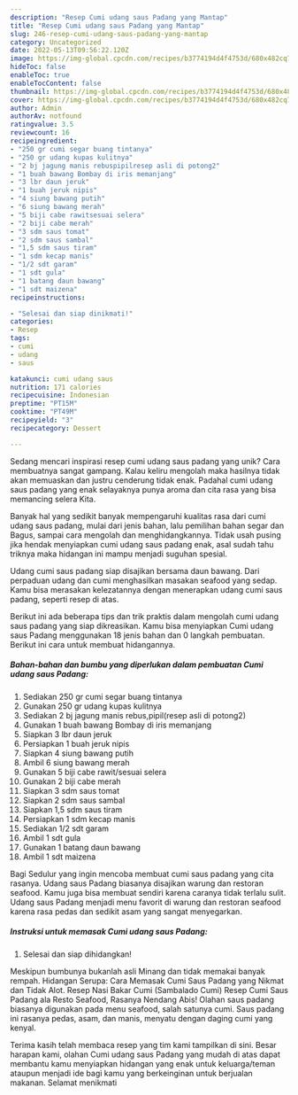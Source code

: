 ```yaml
---
description: "Resep Cumi udang saus Padang yang Mantap"
title: "Resep Cumi udang saus Padang yang Mantap"
slug: 246-resep-cumi-udang-saus-padang-yang-mantap
category: Uncategorized
date: 2022-05-13T09:56:22.120Z
image: https://img-global.cpcdn.com/recipes/b3774194d4f4753d/680x482cq70/cumi-udang-saus-padang-foto-resep-utama.jpg
hideToc: false
enableToc: true
enableTocContent: false
thumbnail: https://img-global.cpcdn.com/recipes/b3774194d4f4753d/680x482cq70/cumi-udang-saus-padang-foto-resep-utama.jpg
cover: https://img-global.cpcdn.com/recipes/b3774194d4f4753d/680x482cq70/cumi-udang-saus-padang-foto-resep-utama.jpg
author: Admin
authorAv: notfound
ratingvalue: 3.5
reviewcount: 16
recipeingredient:
- "250 gr cumi segar buang tintanya"
- "250 gr udang kupas kulitnya"
- "2 bj jagung manis rebuspipilresep asli di potong2"
- "1 buah bawang Bombay di iris memanjang"
- "3 lbr daun jeruk"
- "1 buah jeruk nipis"
- "4 siung bawang putih"
- "6 siung bawang merah"
- "5 biji cabe rawitsesuai selera"
- "2 biji cabe merah"
- "3 sdm saus tomat"
- "2 sdm saus sambal"
- "1,5 sdm saus tiram"
- "1 sdm kecap manis"
- "1/2 sdt garam"
- "1 sdt gula"
- "1 batang daun bawang"
- "1 sdt maizena"
recipeinstructions:

- "Selesai dan siap dinikmati!"
categories:
- Resep
tags:
- cumi
- udang
- saus

katakunci: cumi udang saus 
nutrition: 171 calories
recipecuisine: Indonesian
preptime: "PT15M"
cooktime: "PT49M"
recipeyield: "3"
recipecategory: Dessert

---
```





Sedang mencari inspirasi resep cumi udang saus padang yang unik? Cara membuatnya sangat gampang. Kalau keliru mengolah maka hasilnya tidak akan memuaskan dan justru cenderung tidak enak. Padahal cumi udang saus padang yang enak selayaknya punya aroma dan cita rasa yang bisa memancing selera Kita.





Banyak hal yang sedikit banyak mempengaruhi kualitas rasa dari cumi udang saus padang, mulai dari jenis bahan, lalu pemilihan bahan segar dan Bagus, sampai cara mengolah dan menghidangkannya. Tidak usah pusing jika hendak menyiapkan cumi udang saus padang enak,      asal sudah tahu triknya maka hidangan ini mampu menjadi suguhan spesial.














Udang cumi saus padang siap disajikan bersama daun bawang. Dari perpaduan udang dan cumi menghasilkan masakan seafood yang sedap. Kamu bisa merasakan kelezatannya dengan menerapkan udang cumi saus padang, seperti resep di atas.






Berikut ini ada beberapa tips dan trik praktis dalam mengolah cumi udang saus padang yang siap dikreasikan. Kamu bisa menyiapkan Cumi udang saus Padang menggunakan 18 jenis bahan dan 0 langkah pembuatan. Berikut ini cara untuk membuat hidangannya.

<!--inarticleads1-->

##### Bahan-bahan dan bumbu yang diperlukan dalam pembuatan Cumi udang saus Padang:

1. Sediakan 250 gr cumi segar buang tintanya
1. Gunakan 250 gr udang kupas kulitnya
1. Sediakan 2 bj jagung manis rebus,pipil(resep asli di potong2)
1. Gunakan 1 buah bawang Bombay di iris memanjang
1. Siapkan 3 lbr daun jeruk
1. Persiapkan 1 buah jeruk nipis
1. Siapkan 4 siung bawang putih
1. Ambil 6 siung bawang merah
1. Gunakan 5 biji cabe rawit/sesuai selera
1. Gunakan 2 biji cabe merah
1. Siapkan 3 sdm saus tomat
1. Siapkan 2 sdm saus sambal
1. Siapkan 1,5 sdm saus tiram
1. Persiapkan 1 sdm kecap manis
1. Sediakan 1/2 sdt garam
1. Ambil 1 sdt gula
1. Gunakan 1 batang daun bawang
1. Ambil 1 sdt maizena


Bagi Sedulur yang ingin mencoba membuat cumi saus padang yang cita rasanya. Udang saus Padang biasanya disajikan warung dan restoran seafood. Kamu juga bisa membuat sendiri karena caranya tidak terlalu sulit. Udang saus Padang menjadi menu favorit di warung dan restoran seafood karena rasa pedas dan sedikit asam yang sangat menyegarkan. 

<!--inarticleads2-->

##### Instruksi untuk memasak Cumi udang saus Padang:


1. Selesai dan siap dihidangkan!

Meskipun bumbunya bukanlah asli Minang dan tidak memakai banyak rempah. Hidangan Serupa: Cara Memasak Cumi Saus Padang yang Nikmat dan Tidak Alot. Resep Nasi Bakar Cumi (Sambalado Cumi) Resep Cumi Saus Padang ala Resto Seafood, Rasanya Nendang Abis! Olahan saus padang biasanya digunakan pada menu seafood, salah satunya cumi. Saus padang ini rasanya pedas, asam, dan manis, menyatu dengan daging cumi yang kenyal. 

Terima kasih telah membaca resep yang tim kami tampilkan di sini. Besar harapan kami, olahan Cumi udang saus Padang yang mudah di atas dapat membantu kamu menyiapkan hidangan yang enak untuk keluarga/teman ataupun menjadi ide bagi kamu yang berkeinginan untuk berjualan makanan. Selamat menikmati
